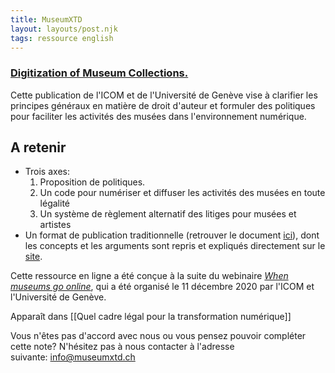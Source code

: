 ```yaml
---
title: MuseumXTD
layout: layouts/post.njk
tags: ressource english
---
```

### [Digitization of Museum Collections.](https://www.digitizationpolicies.com)
Cette publication de l'ICOM et de l'Université de Genève vise à clarifier les principes généraux en matière de droit d'auteur et formuler des politiques pour faciliter les activités des musées dans l'environnement numérique.

## A retenir
- Trois axes: 
	1. Proposition de politiques. 
	2. Un code pour numériser et diffuser les activités des musées en toute légalité
	3. Un système de règlement alternatif des litiges pour musées et artistes
- Un format de publication traditionnelle (retrouver le document [ici](https://www.digitizationpolicies.com/medias/Policy-Paper-on-Digitization-of-Collections.pdf)), dont les concepts et les arguments sont repris et expliqués directement sur le [site](https://www.digitizationpolicies.com/).   

Cette ressource en ligne a été conçue à la suite du webinaire *[When museums go online](https://www.digitizationpolicies.com/when-museums-go-online/)*, qui a été organisé le 11 décembre 2020 par l'ICOM et l'Université de Genève. 


Apparaît dans [[Quel cadre légal pour la transformation numérique]]

Vous n'êtes pas d'accord avec nous ou vous pensez pouvoir compléter cette note? N'hésitez pas à nous contacter à l'adresse suivante: [info@museumxtd.ch](mailto:info@museumxtd.ch)